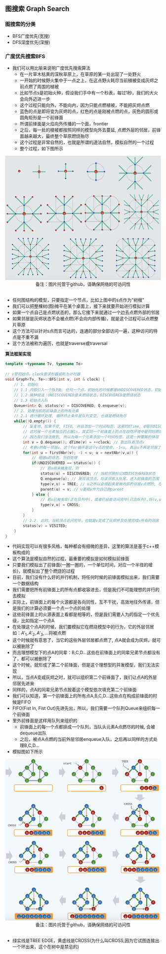 图搜索 Graph Search
---

### 图搜索的分类

- BFS广度优先(宽搜)
- DFS深度优先(深搜)

### 广度优先搜索BFS

- 我们可以用比喻来说明广度优先搜索算法
    * 在一片草木枯黄的深秋草原上，在草原的某一处出现了一处野火
    * 一开始的时候野火集中于一点之上，在这点野火耗尽当前植被变成灰烬之前点燃了周围的植被
    * 比如节点s是初始火种，假设我们手中有一个秒表，每过1秒，我们的大火会向外迈进一步
    * 这个过程只能向外，不能向内，因为只能点燃植被，不能把灰烬点燃
    * 蓝色的点是即将变为灰烬的点，红色的点是刚被点燃的点，灰色的圆形或圆角矩形是一个前锋面
    * 所谓前锋面是火焰向外传播的一个面，frontier
    * 之后，每一处的植被都按照同样的模型向外去蔓延, 点燃外层的邻居，前锋面越来越大，最终整个草原燃烧殆尽
    * 这个过程是非常自然的，也就是所谓的道法自然，模拟自然的一个过程
    * 整个过程，如下图所示

<div align="center">
    <img width="600" src="./screenshot/146.jpg">
    <br />
    <div style="text-align:center">备注：图片托管于github，请确保网络的可访问性</div>
    <br />
</div>

- 任何图结构的模型，只要指定一个节点，比如上图中的s点作为"树根"
- 我们可以把整棵树(图)摊平在某个桌面上，接下来就要开始进行模拟计算
- 如果一个点自己是点燃状态的，那么它接下来就通过一个边去点燃外部的邻居
- 如果邻居是灰烬状态不会被点燃(不会向内部传播)，就是这个过程可以点燃整片草原
- 这个方法可以针对s点而言可达的，连通的部分全部访问一遍，这种访问的特点是不重不漏
- 这个方法被称为遍历，也就是traverse或traversal

**算法框架实现**

```cpp
template <typename Tv, typename Te>

// v是初始点，clock是读秒器或称为计时器
void Graph<Tv, Te>::BFS(int v, int & clock) {
    // 1. 初始化
    // 1.1 内部引入一个队列Q, 任何一个点，初始化的时候都是UNDISCOVERED状态，初始的时候v指定为DISCOVERED状态
    // 1.2 换种说法：UNDISCOVERED是未燃烧状态，DISCOVERED是燃烧状态
    // 1.3 初始点入队
    Queue<int> Q; status(v) = DISCOVERED; Q.enqueue(v);
    // 2. 处理当前的前锋面上的所有元素
    // 2.1 进行循环处理, 循环终止条件是队列变空, 也就是燃烧殆尽
    while(!Q.empty()) {
        // 反复地，如果不空, FIFO, 并且添加一个时间标签，这里的dTime, d暗示DISCOVERED
        // 这时候一个元素独立的占据1s，其实同一个前锋面上的点在自然环境中是同时燃烧的
        // 因为我们没法做到, 所以为每一个元素添加一个时间标签，这是一种蹩脚的体现
        int v = Q.dequeue(); dTime(v) = ++clock; // 取出队首顶点v
        // 考察v的每一邻居u，这个for循环是这个v点的使命，-1<u, 表示u不再是邻居了
        for(int u = firstNbr(v); -1 < u; u = nextNbr(v,u)) {
            // 根据u的状态，分别处理
            if(UNDISCOVERED == status(u)) {
                // 若u尚未被发现，则
                status(u) = DISCOVERED; // 当前邻居标记成DISCOVERED状态
                Q.enqueue(u); // 发现该顶点，将该邻居入队尾，进入前锋面的范围
                type(v,u) = TREE; // u之所以会烧起来是被内部的邻居v点燃的, 在将来生成的树中，火传递的方向对应的就是边, 引入树边TREE EDGE
                parent(u) = v; // u要把v作为自己的parent
            } else {
                // 若u已被发现(正在队列中)，或者已经能访问完毕(已出队列),将(v,u)归类于跨边
                type(v,u) = CROSS;
            }
        }
        // 2.2. 此时，当前顶点访问完毕，也就是v变成了灰烬并且处理完成v所有的邻居
        status(v) = VISITED;
    }
}
```

- 代码实现可以有很多风格，每种都会有细微的差异，这里的算法是基于c++模板构成的
- 这个算法是模拟自然的过程，最重要的模拟是如何模拟前锋面
- 只要我们模拟出了前锋面(一圈一圈的，一个单位时间，对应一个半径的增长)，就模拟出了整个燃烧的过程
- 目前，我们没有什么好的并行机制，将任何时候的前锋面模拟出来，我们需要一个数据结构
- 我们需要把所有前锋面上的所有点都收容进去，但是我们不可能理想的并行的去模拟
- 实际上，前锋面上的每个火源都是各向同性，互不干扰，高效地往外传递，但是我们的计算必须要一个点一个点的处理
- 这些前锋面上的火源表面上看都是相等的，但是我们需要人为的指定一个优先级，比如指定一个点A
- 在处理这个点A的时候，我们要模拟它在燃烧模型中的行为，它的外层邻居如：$A'_1,A'_2,A'_3,...$将被点燃
- 这个时候就有意思了，当它的这些外层邻居都点燃了, 点A就会成为灰烬，就可以被删除了
- 而且理想模型下的点A的同辈：B,C,D...这些在前锋面上的同辈兄弟节点都没有了，都可以被删除了
- 这个时候，就形成了第二个前锋面，但是这个理想型的并发模型，我们无法实现
- 所以，当点A变成灰烬之时，就可以组织第二个前锋面了，我们让点A的外层邻居先进来
- 同样的，点A的同辈兄弟节点按着这个模型依次填充第二个前锋面
- 我们可以知道，第一个前锋面上的所有点A,B,C,D...这些点在构成前锋面的时候是FIFO
- FIFO(Fist In, Fist Out)先进先出，所以，我们需要一个队列Queue来组织每一个前锋面
- 里外前锋面是这样用队列来组织的
    * 前锋面上的每一个点都排成一个队列，当队头元素A点燃尽的时候, 会被dequeue出队
    * 之后，被点A点燃的当前外层邻居enqueue入队，之后再以同样的方式处理B,C,D...
- 模拟图如下所示

<div align="center">
    <img width="600" src="./screenshot/147.jpg">
    <br />
    <div style="text-align:center">备注：图片托管于github，请确保网络的可访问性</div>
    <br />
</div>

- 绿实线是TREE EDGE，黄虚线是CROSS(为什么叫CROSS,因为它试图连接出一个环出来，这个在树中是禁忌的)